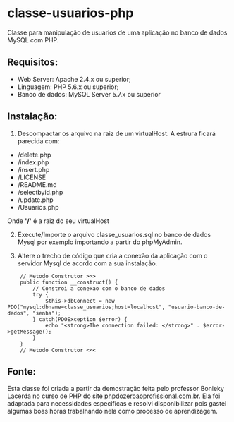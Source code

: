 # classe-usuarios-php

Classe para manipulação de usuarios de uma aplicação no banco de dados MySQL com PHP.

## Requisitos:

- Web Server: Apache 2.4.x ou superior;
- Linguagem: PHP 5.6.x ou superior;
- Banco de dados: MySQL Server 5.7.x ou superior 

## Instalação:

1. Descompactar os arquivo na raiz de um virtualHost. A estrura ficará parecida com:

- /delete.php
- /index.php
- /insert.php
- /LICENSE
- /README.md
- /selectbyid.php
- /update.php
- /Usuarios.php

Onde **'/'** é a raiz do seu virtualHost

2. Execute/Importe o arquivo classe_usuarios.sql no banco de dados Mysql por exemplo importando a partir do phpMyAdmin.

3. Altere o trecho de código que cria a conexão da aplicação com o servidor Mysql de acordo com a sua instalação.

```
    // Metodo Construtor >>>
    public function __construct() {
	    // Constroi a conexao com o banco de dados
        try {
			$this->dbConnect = new PDO("mysql:dbname=classe_usuarios;host=localhost", "usuario-banco-de-dados", "senha");
		} catch(PDOException $error) {
			echo "<strong>The connection failed: </strong>" . $error->getMessage();
	    }
	}
    // Metodo Construtor <<<
```

## Fonte:

Esta classe foi criada a partir da demostração feita pelo professor Bonieky Lacerda no curso de PHP do site [phpdozeroaoprofissional.com.br](http://www.phpdozeroaoprofissional.com.br). Ela foi adaptada para necessidades especificas e resolvi disponibilizar pois gastei algumas boas horas trabalhando nela como processo de aprendizagem.